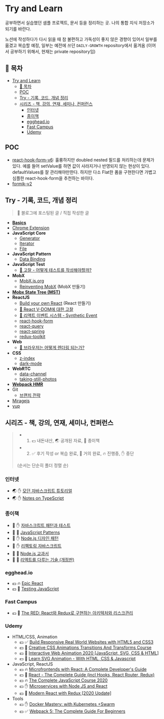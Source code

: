 # Try and Learn

공부하면서 실습했던 샘플 프로젝트, 문서 등을 정리하는 곳. 나의 통합 지식 저장소가 되기를 바란다.

노션에 작성하다가 다시 읽을 때 참 불편하고 가독성이 좋지 않은 경향이 있어서 일부를 옮겼고 복습할 예정, 일부는 예전에 쓰던 `DAILY-GROWTH` repository에서 옮겨옴 (이어서 공부하기 위해서, 현재는 private repository임)

## 📖 목차

- [Try and Learn](#try-and-learn)
  - [📖 목차](#-목차)
  - [POC](#poc)
  - [Try - 기록, 코드, 개념 정리](#try---기록-코드-개념-정리)
  - [시리즈 - 책, 강의, 연재, 세미나, 컨퍼런스](#시리즈---책-강의-연재-세미나-컨퍼런스)
    - [인터넷](#인터넷)
    - [종이책](#종이책)
    - [egghead.io](#eggheadio)
    - [Fast Campus](#fast-campus)
    - [Udemy](#udemy)

## POC

- [react-hook-form-v6](./poc/react-hook-form-v6): 훌륭하지만 doubled nested 필드를 처리하는데 문제가 있다. 예를 들어 setValue를 하면 값이 사라지거나 반영되지 않는 현상이 있다. defaultValues를 잘 관리해야만한다. 하지만 다소 Flat한 폼을 구현한다면 가볍고 심플한 react-hook-form을 추천하는 바이다.
- [formik-v2](./poc/formik-v2)

## Try - 기록, 코드, 개념 정리

> 📝 블로그에 포스팅된 글 / 직접 작성한 글

- **[Basics](./try/basics)**
- [Chrome Extension](./try/chrome-extension)
- **JavaScript Core**
  - [Generator](./try/javascript-core/generator)
  - [Iterator](./try/javascript-core/iterator)
  - [File](./try/javascript-core/File)
- **JavaScript Pattern**
  - [Data Binding](./try/javascript-pattern/vanilla-js-data-binding)
- **JavaScript Test**
  - [📝 고찰 - 어떻게 테스트를 작성해야할까?](./try/javascript-test/consideration-how-to-write-test.md)
- **MobX**
  - [MobX.js.org](./try/mobx/mobx-js-org)
  - [Reinventing MobX](./try/mobx/reinventing-mobx) (MobX 만들기)
- **[Mobx State Tree (MST)](./try/mobx-state-tree)**
- **ReactJS**
  - [Build your own React](./try/reactjs/build-your-own-react) (React 만들기)
  - [📝 React V-DOM에 대한 고찰](./try/reactjs/react-v-dom-study)
  - [📝 리액트 이벤트 시스템 - Synthetic Event](./try/reactjs/synthetic-event)
  - [react-hook-form](./try/react-hook-form)
  - [react-query](./try/react-query)
  - [react-spring](./try/react-spring)
  - [redux-toolkit](./try/redux-toolkit)
- **Web**
  - [📝 브라우저는 어떻게 렌더링 되는가?](https://gwanduke.tistory.com/entry/%EB%B8%8C%EB%9D%BC%EC%9A%B0%EC%A0%80%EB%8A%94-%EC%96%B4%EB%96%BB%EA%B2%8C-%EB%A0%8C%EB%8D%94%EB%A7%81-%EB%90%98%EB%8A%94%EA%B0%80)
- **CSS**
  - [z-index](./try/css/z-index.md)
  - [dark-mode](./try/css/dark-mode)
- **WebRTC**
  - [data-channel](./try/web-rtc/data-channel)
  - [taking-still-photos](./try/web-rtc/taking-still-photos)
- **[Webpack HMR](./try/webpack-hmr)**
- Git
  - [브랜치 전략](./try/git/strategy.md)
- [Miragejs](./try/miragejs)
- [yup](./try/yup)

## 시리즈 - 책, 강의, 연재, 세미나, 컨퍼런스

> - 1. 💵 내돈내산, 🌏 공개된 자료, 📕 종이책
> - 2. ✅ 후기 작성 or 복습 완료, 📝 거의 완료, 🔥 진행중, ✋ 중단
>
> (순서는 단순히 폴더 정렬 순)

### 인터넷

- 🌏 ✋ [모던 자바스크립트 튜토리얼](./material/internet/modern-javascript-tutorial)
- 🌏 ✋ [Notes on TypeScript](./material/internet/notes-on-typescript)

### 종이책

- 📕 ✋ [자바스크립트 패턴과 테스트](./material/books/javascript-pattern-and-test)
- 📕 📝 [JavaScript Patterns](./material/books/javascript-patterns)
- 📕 ✋ [Node.js 디자인 패턴](./material/books/nodejs-design-pattern)
- 📕 ✋ [리팩토링 자바스크립트](./material/books/refactoring-javascript)
- 📕 📝 [Node.js 교과서](./material/books/nodejs-textbook)
- 📕 📝 [리액트를 다루는 기술 (개정판)](./material/books/the-art-of-dealing-with-react)

### egghead.io

- 💵 🔥 [Epic React](./material/egghead/epic-react)
- 💵 📝 [Testing JavaScript](./material/egghead/testing-javascript)

### Fast Campus

- 💵 📝 [The RED: React와 Redux로 구현하는 아키텍처와 리스크관리](./material/fastcampus/the-red-react-redux-risk-management.md)

### Udemy

- HTML/CSS, Animation
  - 💵 ✅ [Build Responsive Real World Websites with HTML5 and CSS3](./material/udemy/build-responsive-real-world-websites)
  - 💵 📝 [Creative CSS Animations Transitions And Transforms Course](./material/udemy/creative-css-animations-transitions-and-transforms-course)
  - 💵 📝 [Interactive Web Animation 2020 [JavaScript, SVG, CSS & HTML]](./material/udemy/interactive-web-animation-2020)
  - 💵 📝 [Learn SVG Animation - With HTML, CSS & Javascript](./material/udemy/learn-svg-animation)
- JavaScript, ReactJS
  - 💵 🔥 [Microfrontends with React: A Complete Developer's Guide](./material/udemy/microfrontends-with-react)
  - 💵 📝 [React - The Complete Guide (incl Hooks, React Router, Redux)](./material/udemy/react-the-complete-guide)
  - 💵 🔥 [The Complete JavaScript Course 2020](./material/udemy/the-complete-javascript-course-2020)
  - 💵 ✋ [Microservices with Node JS and React](./material/udemy/microservices-with-node-js-and-react)
  - 💵 📝 [Modern React with Redux [2020 Update]](./material/udemy/modern-react-with-redux)
- Tools
  - 💵 ✋ [Docker Mastery: with Kubernetes +Swarm](./material/udemy/docker-mastery-with-kubernetes-swarm.md)
  - 💵 ✅ [Webpack 5: The Complete Guide For Beginners](./material/udemy/webpack5-the-complete-guide-for-beginners)
